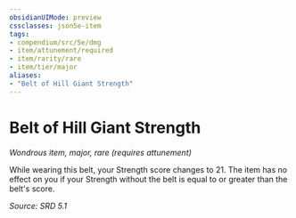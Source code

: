 ```yaml
---
obsidianUIMode: preview
cssclasses: json5e-item
tags:
- compendium/src/5e/dmg
- item/attunement/required
- item/rarity/rare
- item/tier/major
aliases: 
- "Belt of Hill Giant Strength"
---
```

# Belt of Hill Giant Strength
*Wondrous item, major, rare (requires attunement)*  


While wearing this belt, your Strength score changes to 21. The item has no effect on you if your Strength without the belt is equal to or greater than the belt's score.

*Source: SRD 5.1*
